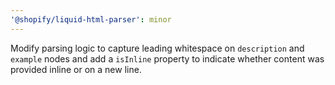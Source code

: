 ```yaml
---
'@shopify/liquid-html-parser': minor
---
```


Modify parsing logic to capture leading whitespace on `description` and `example` nodes and add a `isInline` property to indicate whether content was provided inline or on a new line.
